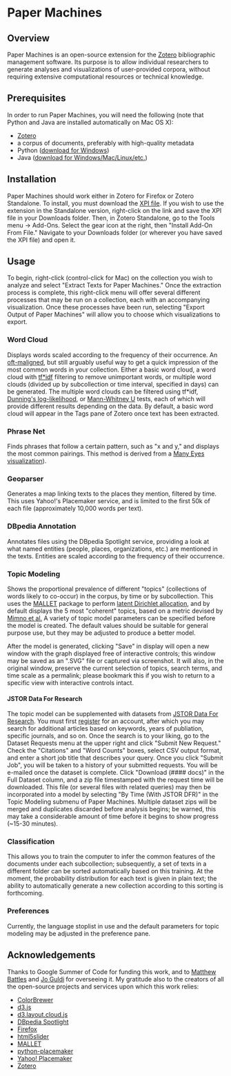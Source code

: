# Paper Machines

## Overview

Paper Machines is an open-source extension for the [Zotero](http://www.zotero.org/) bibliographic management software. Its purpose is to allow individual researchers to generate analyses and visualizations of user-provided corpora, without requiring extensive computational resources or technical knowledge.

## Prerequisites

In order to run Paper Machines, you will need the following (note that Python and Java are installed automatically on Mac OS X):

* [Zotero](http://www.zotero.org/)
* a corpus of documents, preferably with high-quality metadata
* Python ([download for Windows](http://www.python.org/ftp/python/2.7.3/python-2.7.3.msi))
* Java ([download for Windows/Mac/Linux/etc.](http://java.com/en/download/index.jsp))

## Installation
Paper Machines should work either in Zotero for Firefox or Zotero Standalone. To install, you must download the <a href="https://github.com/downloads/chrisjr/papermachines/papermachines-0.1.9.xpi">XPI file</a>. If you wish to use the extension in the Standalone version, right-click on the link and save the XPI file in your Downloads folder. Then, in Zotero Standalone, go to the Tools menu -> Add-Ons. Select the gear icon at the right, then "Install Add-On From File." Navigate to your Downloads folder (or wherever you have saved the XPI file) and open it.

## Usage
To begin, right-click (control-click for Mac) on the collection you wish to analyze and select "Extract Texts for Paper Machines." Once the extraction process is complete, this right-click menu will offer several different processes that may be run on a collection, each with an accompanying visualization. Once these processes have been run, selecting "Export Output of Paper Machines" will allow you to choose which visualizations to export.

### Word Cloud
Displays words scaled according to the frequency of their occurrence. An [oft-maligned](http://www.niemanlab.org/2011/10/word-clouds-considered-harmful/), but still arguably useful way to get a quick impression of the most common words in your collection. Either a basic word cloud, a word cloud with [tf*idf](http://en.wikipedia.org/wiki/Tf*idf) filtering to remove unimportant words, or multiple word clouds (divided up by subcollection or time interval, specified in days) can be generated. The multiple word clouds can be filtered using tf*idf, [Dunning's log-likelihood](http://wordhoard.northwestern.edu/userman/analysis-comparewords.html#loglike), or [Mann-Whitney U](http://tedunderwood.wordpress.com/2011/11/09/identifying-the-terms-that-characterize-an-author-or-genre-why-dunnings-may-not-be-the-best-method/) tests, each of which will provide different results depending on the data. By default, a basic word cloud will appear in the Tags pane of Zotero once text has been extracted.

### Phrase Net
Finds phrases that follow a certain pattern, such as "x and y," and displays the most common pairings. This method is derived from a [Many Eyes visualization](http://www-958.ibm.com/software/data/cognos/manyeyes/page/Phrase_Net.html)).

### Geoparser
Generates a map linking texts to the places they mention, filtered by time. This uses Yahoo!'s Placemaker service, and is limited to the first 50k of each file (approximately 10,000 words per text).

### DBpedia Annotation
Annotates files using the DBpedia Spotlight service, providing a look at what named entities (people, places, organizations, etc.) are mentioned in the texts. Entities are scaled according to the frequency of their occurrence.

### Topic Modeling
Shows the proportional prevalence of different "topics" (collections of words likely to co-occur) in the corpus, by time or by subcollection. This uses the [MALLET](http://mallet.cs.umass.edu) package to perform [latent Dirichlet allocation](http://en.wikipedia.org/wiki/Latent_Dirichlet_allocation), and by default displays the 5 most "coherent" topics, based on a metric devised by [Mimno et al.](http://www.cs.princeton.edu/~mimno/papers/mimno-semantic-emnlp.pdf) A variety of topic model parameters can be specified before the model is created. The default values should be suitable for general purpose use, but they may be adjusted to produce a better model.

After the model is generated, clicking "Save" in display will open a new window with the graph displayed free of interactive controls; this window may be saved as an ".SVG" file or captured via screenshot. It will also, in the original window, preserve the current selection of topics, search terms, and time scale as a permalink; please bookmark this if you wish to return to a specific view with interactive controls intact.

#### JSTOR Data For Research
The topic model can be supplemented with datasets from [JSTOR Data For Research](http://dfr.jstor.org/). You must first [register](http://dfr.jstor.org/accounts/register/) for an account, after which you may search for additional articles based on keywords, years of publiation, specific journals, and so on. Once the search is to your liking, go to the Dataset Requests menu at the upper right and click "Submit New Request." Check the "Citations" and "Word Counts" boxes, select CSV output format, and enter a short job title that describes your query. Once you click "Submit Job", you will be taken to a history of your submitted requests. You will be e-mailed once the dataset is complete. Click "Download (#### docs)" in the Full Dataset column, and a zip file timestamped with the request time will be downloaded. This file (or several files with related queries) may then be incorporated into a model by selecting "By Time (With JSTOR DFR)" in the Topic Modeling submenu of Paper Machines. Multiple dataset zips will be merged and duplicates discarded before analysis begins; be warned, this may take a considerable amount of time before it begins to show progress (~15-30 minutes).

### Classification
This allows you to train the computer to infer the common features of the documents under each subcollection; subsequently, a set of texts in a different folder can be sorted automatically based on this training. At the moment, the probability distribution for each text is given in plain text; the ability to automatically generate a new collection according to this sorting is forthcoming.

### Preferences

Currently, the language stoplist in use and the default parameters for topic modeling may be adjusted in the preference pane.

## Acknowledgements
Thanks to Google Summer of Code for funding this work, and to [Matthew Battles](http://metalab.harvard.edu/people/) and [Jo Guldi](http://www.joguldi.com/) for overseeing it. My gratitude also to the creators of all the open-source projects and services upon which this work relies:

* [ColorBrewer](http://colorbrewer2.org/)
* [d3.js](http://d3js.org/)
* [d3.layout.cloud.js](https://github.com/jasondavies/d3-cloud)
* [DBpedia Spotlight](https://github.com/dbpedia-spotlight/dbpedia-spotlight)
* [Firefox](http://www.firefox.com/)
* [html5slider](https://github.com/fryn/html5slider)
* [MALLET](http://mallet.cs.umass.edu)
* [python-placemaker](https://github.com/bycoffe/python-placemaker/)
* [Yahoo! Placemaker](http://developer.yahoo.com/geo/placemaker/)
* [Zotero](http://www.zotero.org/)
